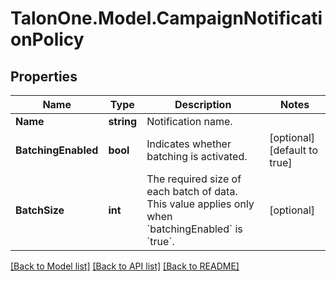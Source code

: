 # TalonOne.Model.CampaignNotificationPolicy
## Properties

Name | Type | Description | Notes
------------ | ------------- | ------------- | -------------
**Name** | **string** | Notification name. | 
**BatchingEnabled** | **bool** | Indicates whether batching is activated. | [optional] [default to true]
**BatchSize** | **int** | The required size of each batch of data. This value applies only when &#x60;batchingEnabled&#x60; is &#x60;true&#x60;. | [optional] 

[[Back to Model list]](../README.md#documentation-for-models) [[Back to API list]](../README.md#documentation-for-api-endpoints) [[Back to README]](../README.md)

